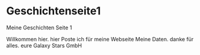 # Geschichtenseite1
Meine Geschichten Seite 1

Willkommen hier. hier Poste ich für meine Webseite Meine Daten. danke für alles.
eure Galaxy Stars GmbH

